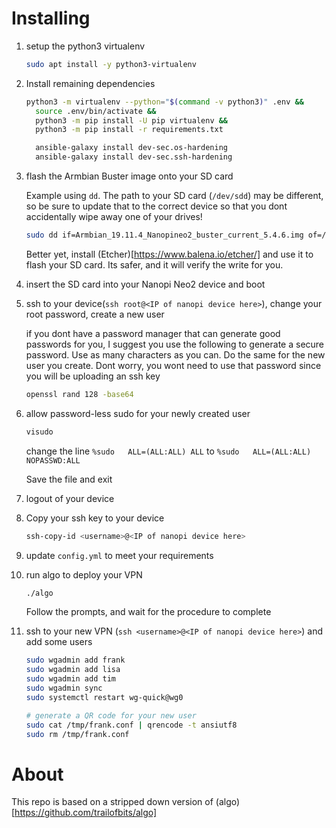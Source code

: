 # Installing

1. setup the python3 virtualenv

    ```bash
    sudo apt install -y python3-virtualenv
    ```

2. Install remaining dependencies

    ```bash
    python3 -m virtualenv --python="$(command -v python3)" .env &&
      source .env/bin/activate &&
      python3 -m pip install -U pip virtualenv &&
      python3 -m pip install -r requirements.txt

      ansible-galaxy install dev-sec.os-hardening
      ansible-galaxy install dev-sec.ssh-hardening
    ```
3. flash the Armbian Buster image onto your SD card

    Example using `dd`.  The path to your SD card (`/dev/sdd`) may be different, so be sure to update that to the correct device so that you dont accidentally wipe away one of your drives!

    ```bash
    sudo dd if=Armbian_19.11.4_Nanopineo2_buster_current_5.4.6.img of=/dev/sdd bs=1M
    ```

    Better yet, install (Etcher)[https://www.balena.io/etcher/] and use it to flash your SD card.  Its safer, and it will verify the write for you.

4. insert the SD card into your Nanopi Neo2 device and boot

5. ssh to your device(`ssh root@<IP of nanopi device here>`), change your root password, create a new user

    if you dont have a password manager that can generate good passwords for you, I suggest you use the following to generate a secure password.  Use as many characters as you can.  Do the same for the new user you create.  Dont worry, you wont need to use that password since you will be uploading an ssh key

    ```bash
    openssl rand 128 -base64
    ```

6. allow password-less sudo for your newly created user

    ```bash
    visudo
    ```

    change the line `%sudo   ALL=(ALL:ALL) ALL` to `%sudo   ALL=(ALL:ALL) NOPASSWD:ALL`

    Save the file and exit

7. logout of your device

8. Copy your ssh key to your device

    ```bash
    ssh-copy-id <username>@<IP of nanopi device here>
    ```

9. update `config.yml` to meet your requirements

10. run algo to deploy your VPN

    ```bash
    ./algo
    ```

    Follow the prompts, and wait for the procedure to complete

11. ssh to your new VPN (`ssh <username>@<IP of nanopi device here>`) and add some users

    ```bash
    sudo wgadmin add frank
    sudo wgadmin add lisa
    sudo wgadmin add tim
    sudo wgadmin sync
    sudo systemctl restart wg-quick@wg0

    # generate a QR code for your new user
    sudo cat /tmp/frank.conf | qrencode -t ansiutf8
    sudo rm /tmp/frank.conf
    ```

#  About

This repo is based on a stripped down version of (algo)[https://github.com/trailofbits/algo]